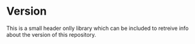 # Version



This is a small header onlly library which can be included
to retreive info about the version of this repository. 